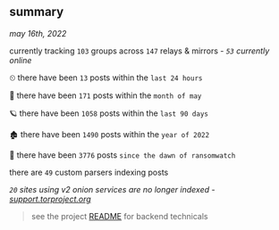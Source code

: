 
## summary
_may 16th, 2022_

currently tracking `103` groups across `147` relays & mirrors - _`53` currently online_

⏲ there have been `13` posts within the `last 24 hours`

🦈 there have been `171` posts within the `month of may`

🪐 there have been `1058` posts within the `last 90 days`

🏚 there have been `1490` posts within the `year of 2022`

🦕 there have been `3776` posts `since the dawn of ransomwatch`

there are `49` custom parsers indexing posts

_`20` sites using v2 onion services are no longer indexed - [support.torproject.org](https://support.torproject.org/onionservices/v2-deprecation/)_

> see the project [README](https://github.com/thetanz/ransomwatch#ransomwatch--) for backend technicals
